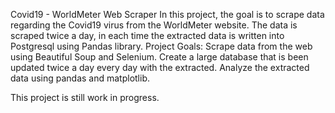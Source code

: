 Covid19 - WorldMeter Web Scraper
  In this project, the goal is to scrape data regarding the Covid19 virus from the WorldMeter website. The data is scraped twice a day, in each time the extracted data is written  into Postgresql using Pandas library. 
  Project Goals:
  Scrape data from the web using Beautiful Soup and Selenium.
  Create a large database that is been updated twice a day every day with the extracted.
  Analyze the extracted data using pandas and matplotlib.

  This project is still work in progress. 
